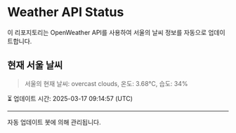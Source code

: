 
# Weather API Status

이 리포지토리는 OpenWeather API를 사용하여 서울의 날씨 정보를 자동으로 업데이트합니다.

## 현재 서울 날씨
> 서울의 현재 날씨: overcast clouds, 온도: 3.68°C, 습도: 34%

⏳ 업데이트 시간: 2025-03-17 09:14:57 (UTC)

---
자동 업데이트 봇에 의해 관리됩니다.
